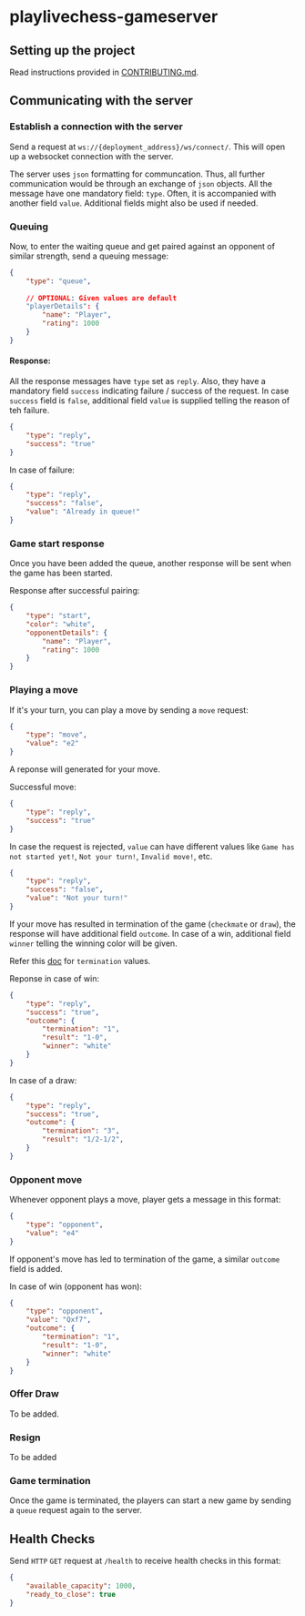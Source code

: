 # playlivechess-gameserver

## Setting up the project
Read instructions provided in [CONTRIBUTING.md](CONTRIBUTING.md).

## Communicating with the server

### Establish a connection with the server

Send a request at `ws://{deployment_address}/ws/connect/`. This will open up a websocket connection with the server.

The server uses `json` formatting for communcation. Thus, all further communication would be through an exchange of `json` objects. All the message have one mandatory field: `type`. Often, it is accompanied with another field `value`. Additional fields might also be used if needed.

### Queuing

Now, to enter the waiting queue and get paired against an opponent of similar strength, send a queuing message:
```json
{
    "type": "queue",
    
    // OPTIONAL: Given values are default
    "playerDetails": {
        "name": "Player",
        "rating": 1000
    }
}
```

#### Response:

All the response messages have `type` set as `reply`. Also, they have a mandatory field `success` indicating failure / success of the request. In case `success` field is `false`, additional field `value` is supplied telling the reason of teh failure.

```json
{
    "type": "reply",
    "success": "true"
}
```

In case of failure:
```json
{
    "type": "reply",
    "success": "false",
    "value": "Already in queue!"
}
```

### Game start response

Once you have been added the queue, another response will be sent when the game has been started.

Response after successful pairing:
```json
{
    "type": "start",
    "color": "white",
    "opponentDetails": {
        "name": "Player",
        "rating": 1000
    }
}
```

### Playing a move

If it's your turn, you can play a move by sending a `move` request:
```json
{
    "type": "move",
    "value": "e2"
}
```

A reponse will generated for your move.

Successful move:
```json
{
    "type": "reply",
    "success": "true"
}
```

In case the request is rejected, `value` can have different values like `Game has not started yet!`, `Not your turn!`, `Invalid move!`, etc.
```json
{
    "type": "reply",
    "success": "false",
    "value": "Not your turn!"
}
```

If your move has resulted in termination of the game (`checkmate` or `draw`), the response will have additional field `outcome`. In case of a win, additional field `winner` telling the winning color will be given.

Refer this [doc](https://python-chess.readthedocs.io/en/latest/core.html#chess.Termination) for `termination` values.

Reponse in case of win:
```json
{
    "type": "reply",
    "success": "true",
    "outcome": {
        "termination": "1",
        "result": "1-0",
        "winner": "white"
    }
}
```

In case of a draw:
```json
{
    "type": "reply",
    "success": "true",
    "outcome": {
        "termination": "3",
        "result": "1/2-1/2",
    }
}
```

### Opponent move
Whenever opponent plays a move, player gets a message in this format:

```json
{
    "type": "opponent",
    "value": "e4"
}
```

If opponent's move has led to termination of the game, a similar `outcome` field is added.

In case of win (opponent has won):
```json
{
    "type": "opponent",
    "value": "Qxf7",
    "outcome": {
        "termination": "1",
        "result": "1-0",
        "winner": "white"
    }
}
```

### Offer Draw

To be added.

### Resign

To be added

### Game termination

Once the game is terminated, the players can start a new game by sending a `queue` request again to the server.


## Health Checks

Send `HTTP` `GET` request at `/health` to receive health checks in this format:

```json
{
    "available_capacity": 1000,
    "ready_to_close": true
}
```
